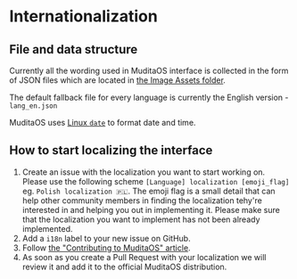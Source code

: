 # Internationalization

## File and data structure

Currently all the wording used in MuditaOS interface is collected in the form of JSON files which are located in [the Image Assets folder](../image/assets/lang/).

The default fallback file for every language is currently the English version - `lang_en.json`

MuditaOS uses [Linux `date`](https://man7.org/linux/man-pages/man1/date.1.html) to format date and time.

## How to start localizing the interface

1. Create an issue with the localization you want to start working on. Please use the following scheme `[Language] localization [emoji_flag]` eg. `Polish localization 🇵🇱`. The emoji flag is a small detail that can help other community members in finding the localization tehy're interested in and helping you out in implementing it. Please make sure that the localization you want to implement has not been already implemented.
2. Add a `i18n` label to your new issue on GitHub.
3. Follow [the "Contributing to MuditaOS" article](../CONTRIBITING.md).
4. As soon as you create a Pull Request with your localization we will review it and add it to the official MuditaOS distribution.